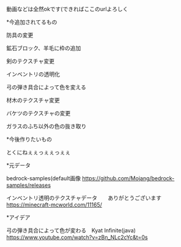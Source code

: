   動画などは全然okです(できればここのurlよろしく

  
 *今追加されてるもの
  
  防具の変更
  
  鉱石ブロック、羊毛に枠の追加
  
  剣のテクスチャ変更
  
  インベントリの透明化
  
  弓の弾き具合によって色を変える
  
  材木のテクスチャ変更
 
  バケツのテクスチャの変更
  
  ガラスのふち以外の色の抜き取り
  
  
  *今後作りたいもの
  
  とくにねぇぇっぇぇっぇぇ
 
  
  *元データ
  
  bedrock-samples(default画像
  https://github.com/Mojang/bedrock-samples/releases
   
   インベントリ透明のテクスチャデータ　　ありがとうございます
   https://minecraft-mcworld.com/11165/

   *アイデア
   
   弓の弾き具合によって色が変わる　Kyat Infinite(java)
   https://www.youtube.com/watch?v=zBn_NLc2cYc&t=0s
   
   
   

   
